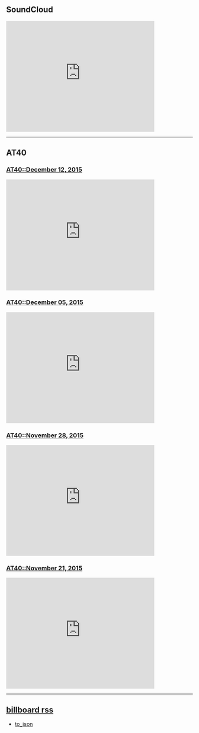 ## SoundCloud
<iframe width="400" height="300" scrolling="no" frameborder="no" src="https://w.soundcloud.com/player/?url=https%3A//api.soundcloud.com/playlists/160649074&amp;auto_play=false&amp;hide_related=false&amp;show_comments=true&amp;show_user=true&amp;show_reposts=false&amp;visual=true"></iframe>

---

## AT40

### [AT40::December 12, 2015][20151212]
<iframe width="400" height="300" src="https://www.youtube.com/embed/videoseries?list=PLSRbdL3cNYaUrGHEGqZ5SUqC9zSuYx5Eo" frameborder="0" allowfullscreen></iframe>

### [AT40::December 05, 2015][20151205]
<iframe width="400" height="300" src="https://www.youtube.com/embed/videoseries?list=PLSRbdL3cNYaWeXrFPa9jCDqyHh7aSNQIF" frameborder="0" allowfullscreen></iframe>

### [AT40::November 28, 2015][20151128]
<iframe width="400" height="300" src="https://www.youtube.com/embed/videoseries?list=PLSRbdL3cNYaUluLpVg8dg9r7CoVSx-uiH" frameborder="0" allowfullscreen></iframe>

### [AT40::November 21, 2015][20151121]
<!-- <iframe width="560" height="315" src="https://www.youtube.com/embed/videoseries?list=PLSRbdL3cNYaVIlndoyoceYWWfFrnr7ye4" frameborder="0" allowfullscreen></iframe> -->
<iframe width="400" height="300" src="https://www.youtube.com/embed/videoseries?list=PLSRbdL3cNYaVIlndoyoceYWWfFrnr7ye4" frameborder="0" allowfullscreen></iframe>

---

## [billboard rss][billboard]
- [to_json](/billboard_rss_to_json)


[20151212]: http://www.at40.com/top-40/chart/39185
[20151205]: http://www.at40.com/top-40/chart/39098
[20151128]: http://www.at40.com/top-40/chart/39004
[20151121]: http://www.at40.com/top-40/chart/38938
[billboard]: http://www.billboard.com/rss/charts/hot-100
